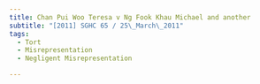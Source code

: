 ```yaml
---
title: Chan Pui Woo Teresa v Ng Fook Khau Michael and another 
subtitle: "[2011] SGHC 65 / 25\_March\_2011"
tags:
  - Tort
  - Misrepresentation
  - Negligent Misrepresentation

---
```


